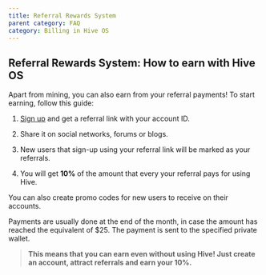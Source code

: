 ```yaml
---
title: Referral Rewards System
parent category: FAQ
category: Billing in Hive OS
---
```

## Referral Rewards System: How to earn with Hive OS

Apart from mining, you can also earn from your referral payments! To start earning, follow this guide:

1. [Sign up](https://the.hiveos.farm/register/) and get a referral link with your account ID.

2. Share it on social networks, forums or blogs.

3. New users that sign-up using your referral link will be marked as your referrals.

4. You will get **10%** of the amount that every your referral pays for using Hive.

You can also create promo codes for new users to receive on their accounts.

Payments are usually done at the end of the month, in case the amount has reached the equivalent of $25. The payment is sent to the specified private wallet.

>**This means that you can earn even without using Hive! Just create an account, attract referrals and earn your 10%.**
